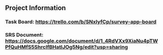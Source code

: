 ## Project Information

### Task Board: https://trello.com/b/SNxIyfCp/survey-app-board
### SRS Document: https://docs.google.com/document/d/1_4RdVXx9XiaNu4pTWPfQuHMfS5ShrcIfBHatlJOg5Ng/edit?usp=sharing
